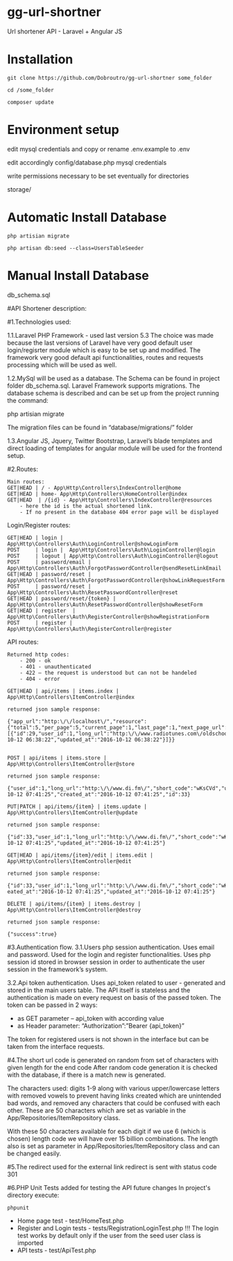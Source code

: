 # gg-url-shortner
Url shortener API - Laravel + Angular JS 

# Installation 

	git clone https://github.com/Dobroutro/gg-url-shortner some_folder 

	cd /some_folder

	composer update

# Environment setup

edit mysql credentials and copy or rename .env.example to .env

edit accordingly config/database.php mysql credentials

write permissions necessary to be set eventually for directories

storage/

# Automatic Install Database

	php artisian migrate

	php artisan db:seed --class=UsersTableSeeder

# Manual Install Database

db_schema.sql 


#API Shortener description:

#1.Technologies used: 

1.1.Laravel PHP Framework  - used last version 5.3
The choice was made because the last versions of Laravel have very good default user login/regisrter module which is easy to be set up and modified. 
The framework very good default api functionalities, routes and requests processing which will be used as well.

1.2.MySql will be used as a database. The Schema can be found in project folder db_schema.sql. Laravel Framework supports migrations. The database schema is described and can be set up from the project running the command:

 php artisian migrate

The migration files can be found in “database/migrations/”  folder 

1.3.Angular JS, Jquery, Twitter Bootstrap, Laravel’s blade templates and direct loading of templates for angular module will be used  for the frontend setup.


#2.Routes:

	Main routes:
	GET|HEAD | / - App\Http\Controllers\IndexController@home
	GET|HEAD | home- App\Http\Controllers\HomeController@index   
	GET|HEAD  | /{id} - App\Http\Controllers\IndexController@resources 
		- here the id is the actual shortened link. 
		- If no present in the database 404 error page will be displayed

Login/Register routes:
                
	GET|HEAD | login | App\Http\Controllers\Auth\LoginController@showLoginForm                
	POST     | login |  App\Http\Controllers\Auth\LoginController@login
	POST     | logout | App\Http\Controllers\Auth\LoginController@logout                       
	POST     | password/email | App\Http\Controllers\Auth\ForgotPasswordController@sendResetLinkEmail  
	GET|HEAD | password/reset | App\Http\Controllers\Auth\ForgotPasswordController@showLinkRequestForm  
	POST     | password/reset | App\Http\Controllers\Auth\ResetPasswordController@reset   
	GET|HEAD | password/reset/{token} | App\Http\Controllers\Auth\ResetPasswordController@showResetForm         
	GET|HEAD | register  | App\Http\Controllers\Auth\RegisterController@showRegistrationForm 
	POST     | register | App\Http\Controllers\Auth\RegisterController@register        

API routes:

	Returned http codes: 
		- 200 - ok
		- 401 - unauthenticated
		- 422 – the request is understood but can not be handeled
		- 404 - error

	GET|HEAD | api/items | items.index | App\Http\Controllers\ItemController@index

	returned json sample response:

	{"app_url":"http:\/\/localhost\/","resource":{"total":5,"per_page":5,"current_page":1,"last_page":1,"next_page_url":null,"prev_page_url":null,"from":1,"to":5,"data":[{"id":29,"user_id":1,"long_url":"http:\/\/www.radiotunes.com\/oldschoolfunknsoul","short_code":"Fr7B3V","created_at":"2016-10-12 06:38:22","updated_at":"2016-10-12 06:38:22"}]}}


	POST | api/items | items.store | App\Http\Controllers\ItemController@store

	returned json sample response:

	{"user_id":1,"long_url":"http:\/\/www.di.fm\/","short_code":"wKsCVd","updated_at":"2016-10-12 07:41:25","created_at":"2016-10-12 07:41:25","id":33}

	PUT|PATCH | api/items/{item} | items.update | App\Http\Controllers\ItemController@update

	returned json sample response:

	{"id":33,"user_id":1,"long_url":"http:\/\/www.di.fm\/","short_code":"wKsCVd","created_at":"2016-10-12 07:41:25","updated_at":"2016-10-12 07:41:25"}

	GET|HEAD | api/items/{item}/edit | items.edit | App\Http\Controllers\ItemController@edit

	returned json sample response:

	{"id":33,"user_id":1,"long_url":"http:\/\/www.di.fm\/","short_code":"wKsCVd","cr
	eated_at":"2016-10-12 07:41:25","updated_at":"2016-10-12 07:41:25"}

	DELETE | api/items/{item} | items.destroy | App\Http\Controllers\ItemController@destroy

	returned json sample response:

	{"success":true}



#3.Authentication flow. 
3.1.Users php session authentication.
Uses email and password. Used for the login and register functionalities. Uses php session id stored in browser session in order to authenticate the user session in the framework’s system. 

3.2.Api token authentication. 
Uses api_token related to user - generated and stored in the main users table. 
The API itself is stateless and the authentication is made on every request on basis of the passed token. The token can be passed in 2 ways:
- as GET parameter – api_token with according value
- as Header parameter: “Authorization”:”Bearer {api_token}”

The token for registered users is not shown in the interface but can be taken from the interface requests. 

#4.The short url code is generated on random from set of characters with given length for the end code
After random code generation it is checked with the database, if there is a match new is generated. 

The characters used: 
digits 1-9 along with various upper/lowercase letters with removed vowels to prevent having links created which are unintended bad words, and removed any characters that could be confused with each other. These are 50 characters which are set as variable in the App/Repositories/ItemRepository class.


With these 50 characters available for each digit if we use 6 (which is chosen) length code we will have over 15 billion combinations. The length also is set as parameter in App/Repositories/ItemRepository class and can be changed easily. 

#5.The redirect used for the external link redirect is sent with status code 301


#6.PHP Unit Tests added for testing the API future changes
In project's directory execute:

	phpunit

- Home page test - test/HomeTest.php
- Register and Login tests - tests/RegistrationLoginTest.php
	!!! The login test works by default only if the user from the seed user class is imported
- API tests - test/ApiTest.php